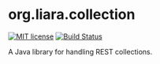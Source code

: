 # org.liara.collection


[![MIT license](https://img.shields.io/badge/License-MIT-blue.svg)](https://github.com/LIARALab/java-rest-collection/blob/master/LICENSE)
[![Build Status](https://jenkins.cedric-demongivert.com/buildStatus/icon?job=org.liara.collection/java-rest-collection/master)](https://jenkins.cedric-demongivert.com/job/org.liara.collection/job/java-rest-collection/job/master/)

A Java library for handling REST collections.

